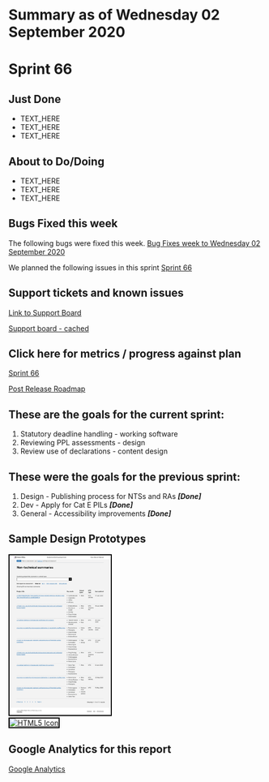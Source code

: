 # Summary as of Wednesday 02 September 2020 

# Sprint 66

## Just Done
* TEXT_HERE
* TEXT_HERE
* TEXT_HERE

## About to Do/Doing
* TEXT_HERE
* TEXT_HERE
* TEXT_HERE

## Bugs Fixed this week

The following bugs were fixed this week.
[Bug Fixes week to Wednesday 02 September 2020](graphs/bugs02092020.png)

We planned the following issues in this sprint 
[Sprint 66](graphs/sprint02092020.png)

## Support tickets and known issues
[Link to Support Board](https://collaboration.homeoffice.gov.uk/jira/secure/RapidBoard.jspa?rapidView=1717&selectedIssue=ASSB-253)

[Support board - cached](graphs/supportBoard02092020.png)

## Click here for metrics / progress against plan
[Sprint 66](graphs/progress02092020.png)

[Post Release Roadmap](graphs/roadmap02092020.png)

## These are the goals for the current sprint:

1. Statutory deadline handling - working software 
2. Reviewing PPL assessments - design 
3. Review use of declarations - content design

## These were the goals for the previous sprint:

1. Design - Publishing process for NTSs and RAs ***[Done]*** 
2. Dev - Apply for Cat E PILs ***[Done]***
3. General - Accessibility improvements ***[Done]***

## Sample Design Prototypes
<a href="graphs/proto1_02092020.png"><img src="graphs/proto1_02092020.png" alt="HTML5 Icon" width="200" style="border:2px solid black"></a>
<br>
<a href="graphs/proto2_02092020.png"><img src="graphs/proto2_02092020.png" alt="HTML5 Icon" width="200" style="border:2px solid black"></a>
<br>


## Google Analytics for this report
[Google Analytics](graphs/GA02092020.png)


